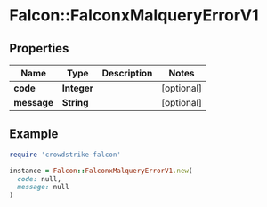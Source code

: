# Falcon::FalconxMalqueryErrorV1

## Properties

| Name | Type | Description | Notes |
| ---- | ---- | ----------- | ----- |
| **code** | **Integer** |  | [optional] |
| **message** | **String** |  | [optional] |

## Example

```ruby
require 'crowdstrike-falcon'

instance = Falcon::FalconxMalqueryErrorV1.new(
  code: null,
  message: null
)
```

